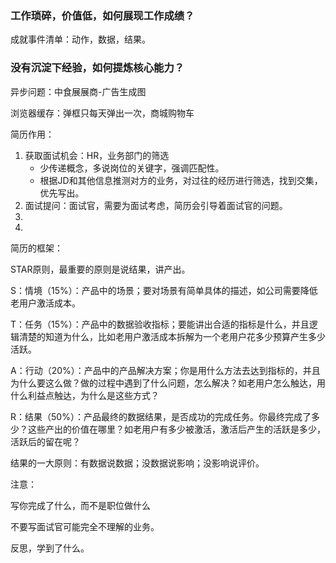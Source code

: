 ### 工作琐碎，价值低，如何展现工作成绩？

成就事件清单：动作，数据，结果。



### 没有沉淀下经验，如何提炼核心能力？



异步问题：中食展展商-广告生成图



浏览器缓存：弹框只每天弹出一次，商城购物车





简历作用：

1. 获取面试机会：HR，业务部门的筛选
   - 少传递概念，多说岗位的关键字，强调匹配性。
   - 根据JD和其他信息推测对方的业务，对过往的经历进行筛选，找到交集，优先写出。
2. 面试提问：面试官，需要为面试考虑，简历会引导着面试官的问题。
3. 
4. 

简历的框架：

STAR原则，最重要的原则是说结果，讲产出。

S：情境（15%）：产品中的场景；要对场景有简单具体的描述，如公司需要降低老用户激活成本。

T：任务（15%）：产品中的数据验收指标；要能讲出合适的指标是什么，并且逻辑清楚的知道为什么，比如老用户激活成本拆解为一个老用户花多少预算产生多少活跃。

A：行动（20%）：产品中的产品解决方案；你是用什么方法去达到指标的，并且为什么要这么做？做的过程中遇到了什么问题，怎么解决？如老用户怎么触达，用什么利益点触达，为什么是这些方式？

R：结果（50%）：产品最终的数据结果，是否成功的完成任务。你最终完成了多少？这些产出的价值在哪里？如老用户有多少被激活，激活后产生的活跃是多少，活跃后的留在呢？

结果的一大原则：有数据说数据；没数据说影响；没影响说评价。

注意：

写你完成了什么，而不是职位做什么

不要写面试官可能完全不理解的业务。



反思，学到了什么。





















































